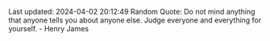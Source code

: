 Last updated: 2024-04-02 20:12:49
Random Quote: Do not mind anything that anyone tells you about anyone else. Judge everyone and everything for yourself. - Henry James